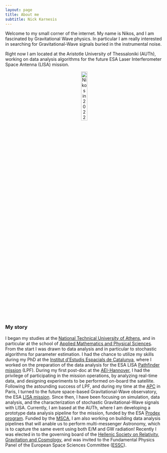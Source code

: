 ```yaml
---
layout: page
title: About me
subtitle: Nick Karnesis
---
```


Welcome to my small corner of the internet. My name is Nikos, and I am fascinated by Gravitational Wave physics. In particular I am really interested in searching for Gravitational-Wave signals buried in the instrumental noise.

Right now I am located at the Aristotle University of Thessaloniki (AUTh), working on data analysis algorithms for the future ESA Laser Interferometer Space Antenna (LISA) mission.

<p align="center">
<img src="/assets/img/me.png" alt= "Nikos in 2022" width="20%" height="20%">
</p>

### My story

I began my studies at the [National Technical University of Athens](https://www.ntua.gr/en/), and in particular at the school of [Applied Mathematics and Physical Sciences](http://semfe.ntua.gr/en/). From the start I was drawn to data analysis and in particular to stochastic algorithms for parameter estimation. I had the chance to utilize my skills during my PhD at the [Institut d'Estudis Espacials de Catalunya](http://www.ieec.cat/en/home), where I worked on the preparation of the data analysis for the ESA LISA [Pathfinder mission](https://sci.esa.int/web/lisa-pathfinder) (LPF). During my first post-doc at the [AEI-Hannover](https://www.aei.mpg.de/), I had the privilege of participating in the mission operations, by analyzing real-time data, and designing experiments to be performed on-board the satellite. Following the astounding success of LPF, and during my time at the [APC](http://www.apc.univ-paris7.fr/APC_CS/) in Paris, I turned to the future space-based Gravitational-Wave observatory, the ESA [LISA mission](https://sci.esa.int/web/lisa). Since then, I have been focusing on simulation, data analysis, and the characterization of stochastic Gravitational-Wave signals with LISA. Currently, I am based at the AUTh, where I am developing a prototype data analysis pipeline for the mission, funded by the ESA [Prodex program](https://sci.esa.int/web/prodex/-/59648-programme-introduction). Funded by the [MSCA](https://marie-sklodowska-curie-actions.ec.europa.eu/), I am also working on building data analysis pipelines that will anable us to perform multi-messenger Astronomy, which is to capture the same event using both E/M and GW radiation! Recently I was elected in to the governing board of the [Hellenic Society on Relativity, Gravitation and Cosmology](http://www.hsrgc.gr/), and was invited to the Fundamental Physics Panel of the European Space Sciences Committee ([ESSC](https://www.essc.esf.org/)).
